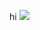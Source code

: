 hi
![](https://raw.githubusercontent.com/vn7n24fzkq/github-profile-summary-cards-example/master/profile-summary-card-output/algolia/0-profile-details.svg)

<!--
### Hi there 👋


**folders64/folders64** is a ✨ _special_ ✨ repository because its `README.md` (this file) appears on your GitHub profile.
[idk what im doing here](https://www.youtube.com/channel/UCIXmSFytM4aJfGicNe1ROUQ)

Here are some ideas to get you started:
- 🔭 I’m currently working on ...
- 🌱 I’m currently learning ...
- 👯 I’m looking to collaborate on ...
- 🤔 I’m looking for help with ...
- 💬 Ask me about ...
- 📫 How to reach me: ...
- 😄 Pronouns: ...
- ⚡ Fun fact: ...
-->
